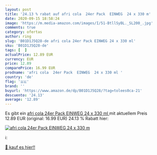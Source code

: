 ```yaml
---
layout: post
title: '24.13 % rabat auf afri cola  24er Pack  EINWEG  24 x 330 m'
date: 2020-09-15 18:58:24
image: 'https://m.media-amazon.com/images/I/51-BtllSyBL._SL200_.jpg'
comments: true
category: ofertas
author: ring
slug: 'B01D1J5Q28-de afri cola 24er Pack EINWEG 24 x 330 ml'
sku: 'B01D1J5Q28-de'
tags: [  ]
actualPrice: 12.89 EUR
currency: EUR
price: 12.89
comparePrice: 16.99 EUR
prodname: 'afri cola  24er Pack  EINWEG  24 x 330 ml '
country: 'de'
flag: '🇩🇪'
brand: ''
buyurl: 'https://www.amazon.de/dp/B01D1J5Q28/?tag=tolees0ca-21'
descuento: '24.13'
average: '12.89'
---
```


Es gibt ein [afri cola  24er Pack  EINWEG  24 x 330 ml ](https://www.amazon.de/dp/B01D1J5Q28/?tag=tolees0ca-21) mit aktuellem Preis 12.89 EUR (original: 16.99 EUR) 24.13 % Rabatt hier:

[![afri cola  24er Pack  EINWEG  24 x 330 m](https://m.media-amazon.com/images/I/51-BtllSyBL._SL200_.jpg)](https://www.amazon.de/dp/B01D1J5Q28/?tag=tolees0ca-21)

ℹ️:


[🛒 kauf es hier!!](https://www.amazon.de/dp/B01D1J5Q28/?tag=tolees0ca-21)
